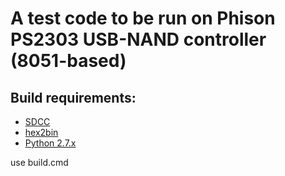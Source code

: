 # A test code to be run on Phison PS2303 USB-NAND controller (8051-based)

## Build requirements:

* [SDCC](http://sdcc.sourceforge.net/)
* [hex2bin](http://hex2bin.sourceforge.net/)
* [Python 2.7.x](http://www.python.org/)

use build.cmd
